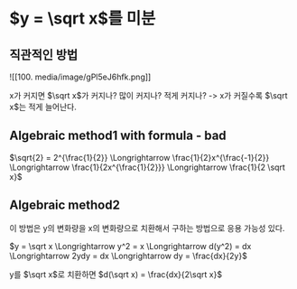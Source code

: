 # $y = \sqrt x$를 미분

## 직관적인 방법

![[100. media/image/gPl5eJ6hfk.png]]

x가 커지면 $\sqrt x$가 커지나? 많이 커지나? 적게 커지나? -> x가 커질수록 $\sqrt x$는 적게 늘어난다.

## Algebraic method1 with formula - bad

$\sqrt{2} = 2^{\frac{1}{2}} \Longrightarrow \frac{1}{2}x^{\frac{-1}{2}} \Longrightarrow \frac{1}{2x^{\frac{1}{2}}} \Longrightarrow \frac{1}{2 \sqrt x}$

## Algebraic method2

이 방법은 y의 변화량을 x의 변화량으로 치환해서 구하는 방법으로 응용 가능성 있다.

$y = \sqrt x \Longrightarrow y^2 = x \Longrightarrow d(y^2) = dx \Longrightarrow 2ydy = dx \Longrightarrow dy = \frac{dx}{2y}$

y를 $\sqrt x$로 치환하면 $d(\sqrt x) = \frac{dx}{2\sqrt x}$
